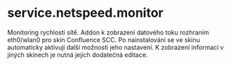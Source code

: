 # service.netspeed.monitor

Monitoring rychlosti sítě. Addon k zobrazení datového toku rozhraním eth0/wlan0 pro skin Confluence SCC. Po nainstalování se ve skinu automaticky aktivují další možnosti jeho nastavení. K zobrazení informací v jiných skinech je nutná jejich dodatečná editace.